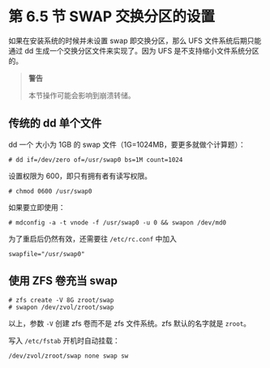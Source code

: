 # 第 6.5 节 SWAP 交换分区的设置

如果在安装系统的时候并未设置 swap 即交换分区，那么 UFS 文件系统后期只能通过 dd 生成一个交换分区文件来实现了。因为 UFS 是不支持缩小文件系统分区的。

>**警告**
>
>本节操作可能会影响到崩溃转储。

## 传统的 dd 单个文件

dd 一个 大小为 1GB 的 swap 文件（1G=1024MB，要更多就做个计算题）：

```
# dd if=/dev/zero of=/usr/swap0 bs=1M count=1024
```

设置权限为 600，即只有拥有者有读写权限。

```
# chmod 0600 /usr/swap0
```

如果要立即使用：

```
# mdconfig -a -t vnode -f /usr/swap0 -u 0 && swapon /dev/md0
```

为了重启后仍然有效，还需要往 `/etc/rc.conf` 中加入

```
swapfile="/usr/swap0"
```

## 使用 ZFS 卷充当 swap

```
# zfs create -V 8G zroot/swap
# swapon /dev/zvol/zroot/swap
```

以上，参数 `-V` 创建 zfs 卷而不是 zfs 文件系统。zfs 默认的名字就是 `zroot`。

写入 `/etc/fstab` 开机时自动挂载：

```
/dev/zvol/zroot/swap none swap sw
```

